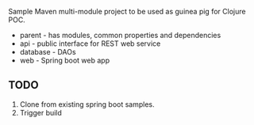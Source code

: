 Sample Maven multi-module project to be used as guinea pig for Clojure POC.

 * parent - has modules, common properties and dependencies
  * api - public interface for REST web service
  * database - DAOs
  * web - Spring boot web app

## TODO

1.  Clone from existing spring boot samples.
2. Trigger build
